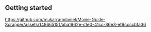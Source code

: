 
## Getting started



https://github.com/mukarramdaniel/Movie-Guide-Scrapper/assets/148665151/aba1962e-c1e0-41cc-86e3-ef9ccccb1a36

